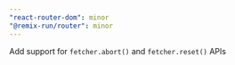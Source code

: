 ```yaml
---
"react-router-dom": minor
"@remix-run/router": minor
---
```


Add support for `fetcher.abort()` and `fetcher.reset()` APIs
